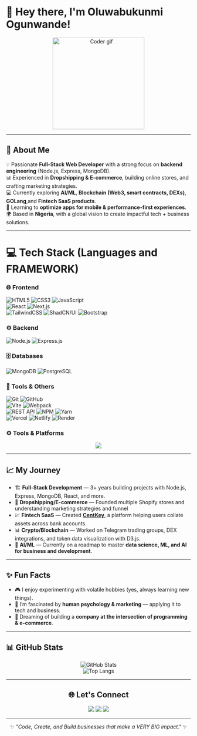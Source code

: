 # 👋 Hey there, I'm Oluwabukunmi Ogunwande!  

<div align="center">
  <img src="https://media.giphy.com/media/26n6WywJyh39n1pBu/giphy.gif" width="250" alt="Coder gif"/>
</div>

---

## 🚀 About Me  

💡 Passionate **Full-Stack Web Developer** with a strong focus on **backend engineering** (Node.js, Express, MongoDB).  
📊 Experienced in **Dropshipping & E-commerce**, building online stores, and crafting marketing strategies.  
💻 Currently exploring **AI/ML**, **Blockchain (Web3, smart contracts, DEXs)**, **GOLang**,and **Fintech SaaS products**.  
📱 Learning to **optimize apps for mobile & performance-first experiences**.  
🌍 Based in **Nigeria**, with a global vision to create impactful tech + business solutions.  

---

# 💻 Tech Stack (Languages and FRAMEWORK)

### 🌐 Frontend  
![HTML5](https://img.shields.io/badge/HTML5-E34F26?style=for-the-badge&logo=html5&logoColor=white) 
![CSS3](https://img.shields.io/badge/CSS3-1572B6?style=for-the-badge&logo=css3&logoColor=white) 
![JavaScript](https://img.shields.io/badge/JavaScript-F7DF1E?style=for-the-badge&logo=javascript&logoColor=black)  
![React](https://img.shields.io/badge/React-20232A?style=for-the-badge&logo=react&logoColor=61DAFB) 
![Next.js](https://img.shields.io/badge/Next.js-000000?style=for-the-badge&logo=nextdotjs&logoColor=white)  
![TailwindCSS](https://img.shields.io/badge/TailwindCSS-06B6D4?style=for-the-badge&logo=tailwindcss&logoColor=white) 
![ShadCN/UI](https://img.shields.io/badge/ShadCN%2FUI-000000?style=for-the-badge&logo=shadcn&logoColor=white) 
![Bootstrap](https://img.shields.io/badge/Bootstrap-7952B3?style=for-the-badge&logo=bootstrap&logoColor=white)  

### ⚙️ Backend  
![Node.js](https://img.shields.io/badge/Node.js-339933?style=for-the-badge&logo=node.js&logoColor=white) 
![Express.js](https://img.shields.io/badge/Express.js-000000?style=for-the-badge&logo=express&logoColor=white)  

### 🗄️ Databases  
![MongoDB](https://img.shields.io/badge/MongoDB-4EA94B?style=for-the-badge&logo=mongodb&logoColor=white) 
![PostgreSQL](https://img.shields.io/badge/PostgreSQL-316192?style=for-the-badge&logo=postgresql&logoColor=white)  

### 🚀 Tools & Others  
![Git](https://img.shields.io/badge/Git-F05032?style=for-the-badge&logo=git&logoColor=white) 
![GitHub](https://img.shields.io/badge/GitHub-181717?style=for-the-badge&logo=github&logoColor=white)  
![Vite](https://img.shields.io/badge/Vite-B73BFE?style=for-the-badge&logo=vite&logoColor=FFD62E) 
![Webpack](https://img.shields.io/badge/Webpack-8DD6F9?style=for-the-badge&logo=webpack&logoColor=black)  
![REST API](https://img.shields.io/badge/REST-02569B?style=for-the-badge&logo=rest&logoColor=white) 
![NPM](https://img.shields.io/badge/NPM-CB3837?style=for-the-badge&logo=npm&logoColor=white) 
![Yarn](https://img.shields.io/badge/Yarn-2C8EBB?style=for-the-badge&logo=yarn&logoColor=white)  
![Vercel](https://img.shields.io/badge/Vercel-000000?style=for-the-badge&logo=vercel&logoColor=white) 
![Netlify](https://img.shields.io/badge/Netlify-00C7B7?style=for-the-badge&logo=netlify&logoColor=white) 
![Render](https://img.shields.io/badge/Render-46E3B7?style=for-the-badge&logo=render&logoColor=black)  




### ⚙️ Tools & Platforms  
<p align="center">
  <img src="https://skillicons.dev/icons?i=git,github,vscode,vercel,netlify,docker,vite,figma" />
</p>

---

## 📈 My Journey  

- 🏗 **Full-Stack Development** — 3+ years building projects with Node.js, Express, MongoDB, React, and more.  
- 🛒 **Dropshipping/E-commerce** — Founded multiple Shopify stores and understanding marketing strategies and funnel
- 💹 **Fintech SaaS** — Created **[CentKey](https://centkey.com/)**, a platform helping users collate assets across bank accounts.  
- 📊 **Crypto/Blockchain** — Worked on Telegram trading groups, DEX integrations, and token data visualization with D3.js.  
- 🤖 **AI/ML** — Currently on a roadmap to master **data science, ML, and AI for business and development**.  

---

## ✨ Fun Facts  

- 🎮 I enjoy experimenting with volatile hobbies (yes, always learning new things).  
- 🧠 I’m fascinated by **human psychology & marketing** — applying it to tech and business.  
- 🌌 Dreaming of building a **company at the intersection of programming & e-commerce**.  

---

## 📊 GitHub Stats  

<div align="center">
  
![GitHub Stats](https://github-readme-stats.vercel.app/api?username=OgunwandeBukunmi&show_icons=true&theme=radical)  
![Top Langs](https://github-readme-stats.vercel.app/api/top-langs/?username=OgunwandeBukunmi&layout=compact&theme=radical)  

---

## 🌐 Let's Connect  

<p align="center">
  <a href="[https://www.linkedin.com/in/your-linkedin](https://www.linkedin.com/in/ogunwande-oluwabukunmi-77075b27a?utm_source=share&utm_campaign=share_via&utm_content=profile&utm_medium=ios_app)" target="_blank"><img src="https://skillicons.dev/icons?i=linkedin" /></a>
  <a href="[https://twitter.com/your-twitter](https://x.com/redwayne1000?s=21)" target="_blank"><img src="https://skillicons.dev/icons?i=twitter" /></a>
  <a href="https://github.com/OgunwandeBukunmi" target="_blank"><img src="https://skillicons.dev/icons?i=github" /></a>
</p>

---

✨ *"Code, Create, and Build businesses that make a VERY BIG impact."* ✨  
